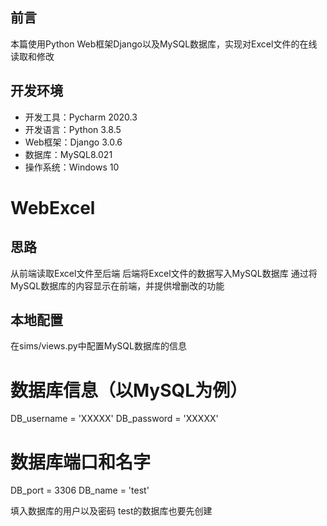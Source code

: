 ## 前言
本篇使用Python Web框架Django以及MySQL数据库，实现对Excel文件的在线读取和修改

## 开发环境
- 开发工具：Pycharm 2020.3
- 开发语言：Python 3.8.5
- Web框架：Django 3.0.6
- 数据库：MySQL8.021
- 操作系统：Windows 10
# WebExcel

## 思路
从前端读取Excel文件至后端
后端将Excel文件的数据写入MySQL数据库
通过将MySQL数据库的内容显示在前端，并提供增删改的功能

## 本地配置
在sims/views.py中配置MySQL数据库的信息


# 数据库信息（以MySQL为例）
DB_username = 'XXXXX'
DB_password = 'XXXXX'

# 数据库端口和名字
DB_port = 3306
DB_name = 'test'

填入数据库的用户以及密码
test的数据库也要先创建

